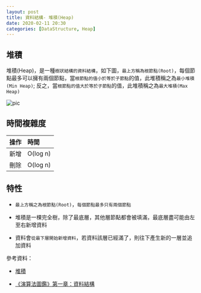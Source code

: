 ```yaml
---
layout: post    
title: 資料結構- 堆積(Heap)
date: 2020-02-11 20:30
categories: [DataStructure, Heap]
---
```


## 堆積

堆積(Heap)，是一種`樹狀結構的資料結構`，如下圖，`最上方稱為根節點(Root)`，每個節點最多可以擁有兩個節點，當`根節點的值小於等於子節點`的值，此堆積稱之為`最小堆積(Min Heap)`; 反之，當`根節點的值大於等於子節點`的值，此堆積稱之為`最大堆積(Max Heap)`

![pic](https://upload.wikimedia.org/wikipedia/commons/3/38/Max-Heap.svg)


## 時間複雜度

操作  | 時間  
------|:-----
新增   | O(log n)
刪除   | O(log n)  

## 特性

- `最上方稱之為根節點(Root)`，`每個節點最多只有兩個節點`

- 堆積是一棵完全樹，除了最底層，其他層節點都會被填滿，最底層盡可能由左至右新增資料

- 資料會`從最下層開始新增資料`，若資料該層已經滿了，則往下產生新的一層並追加資料

參考資料：

- [堆積](https://zh.wikipedia.org/wiki/%E5%A0%86%E7%A9%8D)

- [《演算法圖鑑》第一章：資料結構](https://medium.com/change-or-die/%E6%BC%94%E7%AE%97%E6%B3%95%E5%9C%96%E9%91%91-%E7%AC%AC%E4%B8%80%E7%AB%A0-%E8%B3%87%E6%96%99%E7%B5%90%E6%A7%8B-10d5a6337be5)